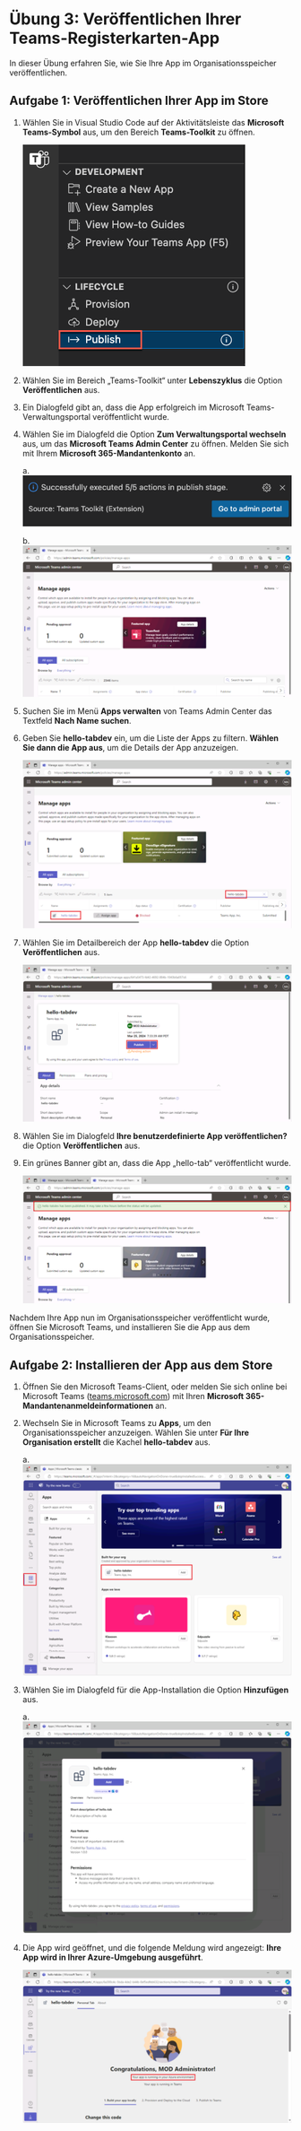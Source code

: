 # Übung 3: Veröffentlichen Ihrer Teams-Registerkarten-App

In dieser Übung erfahren Sie, wie Sie Ihre App im Organisationsspeicher veröffentlichen.

## Aufgabe 1: Veröffentlichen Ihrer App im Store

1. Wählen Sie in Visual Studio Code auf der Aktivitätsleiste das **Microsoft Teams-Symbol** aus, um den Bereich **Teams-Toolkit** zu öffnen.

    ![Screenshot: Geöffneter Bereich „Teams-Toolkit“ und hervorgehobene Option „In Teams veröffentlichen“.](../../media/publish-to-teams.png)

1. Wählen Sie im Bereich „Teams-Toolkit“ unter **Lebenszyklus** die Option **Veröffentlichen** aus.

1. Ein Dialogfeld gibt an, dass die App erfolgreich im Microsoft Teams-Verwaltungsportal veröffentlicht wurde.

1. Wählen Sie im Dialogfeld die Option **Zum Verwaltungsportal wechseln** aus, um das **Microsoft Teams Admin Center** zu öffnen.  Melden Sie sich mit Ihrem **Microsoft 365-Mandantenkonto** an.

    a. ![Screenshot: Popupmeldung, wenn die App im Organisationsspeicher veröffentlicht wird.](../../media/published-successfully.png)

    b. ![Screenshot: Teams Admin Center.](../../media/admin-portal.png)

1. Suchen Sie im Menü **Apps verwalten** von Teams Admin Center das Textfeld **Nach Name suchen**. 
1. Geben Sie **hello-tabdev** ein, um die Liste der Apps zu filtern. **Wählen Sie dann die App aus**, um die Details der App anzuzeigen.

    ![Screenshot: Suchen nach der App im Teams Admin Center.](../../media/search-app-dev-portal.png)

1. Wählen Sie im Detailbereich der App **hello-tabdev** die Option **Veröffentlichen** aus.

    ![Screenshot: Veröffentlichung der App im Teams Admin Center.](../../media/admin-publish-app.png)

1. Wählen Sie im Dialogfeld **Ihre benutzerdefinierte App veröffentlichen?** die Option **Veröffentlichen** aus.

1. Ein grünes Banner gibt an, dass die App „hello-tab“ veröffentlicht wurde.

    ![Screenshot: grünes Banner für veröffentlichte App im Teams Admin Center.](../../media/publish-status.png)

Nachdem Ihre App nun im Organisationsspeicher veröffentlicht wurde, öffnen Sie Microsoft Teams, und installieren Sie die App aus dem Organisationsspeicher.

## Aufgabe 2: Installieren der App aus dem Store

1. Öffnen Sie den Microsoft Teams-Client, oder melden Sie sich online bei Microsoft Teams ([teams.microsoft.com](https://teams.microsoft.com/)) mit Ihren **Microsoft 365-Mandantenanmeldeinformationen** an.
2. Wechseln Sie in Microsoft Teams zu **Apps**, um den Organisationsspeicher anzuzeigen. Wählen Sie unter **Für Ihre Organisation erstellt** die Kachel **hello-tabdev** aus.

    a. ![Screenshot: Organisationsspeicher mit hervorgehobener App „hello-tab“.](../../media/org-store.png)

3. Wählen Sie im Dialogfeld für die App-Installation die Option **Hinzufügen** aus.

    a. ![Screenshot: Hinzufügen einer App in Microsoft Teams.](../../media/add-app.png)

4. Die App wird geöffnet, und die folgende Meldung wird angezeigt: **Ihre App wird in Ihrer Azure-Umgebung ausgeführt**.

    ![Screenshot: App, die in Microsoft Teams ausgeführt wird.](../../media/app-running-in-azure.png)

